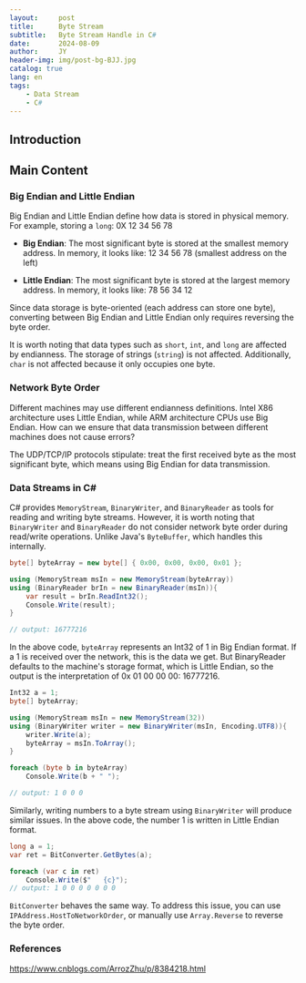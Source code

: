 ```yaml
---
layout:     post
title:      Byte Stream
subtitle:   Byte Stream Handle in C#
date:       2024-08-09
author:     JY
header-img: img/post-bg-BJJ.jpg
catalog: true
lang: en
tags:
    - Data Stream
    - C#
---
```


## Introduction

## Main Content
### Big Endian and Little Endian
Big Endian and Little Endian define how data is stored in physical memory. For example, storing a `long`: 0X 12 34 56 78

- **Big Endian**: The most significant byte is stored at the smallest memory address.
  In memory, it looks like: 12 34 56 78 (smallest address on the left)

- **Little Endian**: The most significant byte is stored at the largest memory address.
  In memory, it looks like: 78 56 34 12


Since data storage is byte-oriented (each address can store one byte), converting between Big Endian and Little Endian only requires reversing the byte order.

It is worth noting that data types such as `short`, `int`, and `long` are affected by endianness. The storage of strings (`string`) is not affected. Additionally, `char` is not affected because it only occupies one byte.

### Network Byte Order
Different machines may use different endianness definitions. Intel X86 architecture uses Little Endian, while ARM architecture CPUs use Big Endian. How can we ensure that data transmission between different machines does not cause errors?

The UDP/TCP/IP protocols stipulate: treat the first received byte as the most significant byte, which means using Big Endian for data transmission.

### Data Streams in C#
C# provides `MemoryStream`, `BinaryWriter`, and `BinaryReader` as tools for reading and writing byte streams. However, it is worth noting that `BinaryWriter` and `BinaryReader` do not consider network byte order during read/write operations. Unlike Java's `ByteBuffer`, which handles this internally.

```C#
byte[] byteArray = new byte[] { 0x00, 0x00, 0x00, 0x01 };

using (MemoryStream msIn = new MemoryStream(byteArray))
using (BinaryReader brIn = new BinaryReader(msIn)){
    var result = brIn.ReadInt32();
    Console.Write(result);
}

// output: 16777216
```

In the above code, `byteArray` represents an Int32 of 1 in Big Endian format. If a 1 is received over the network, this is the data we get. But BinaryReader defaults to the machine's storage format, which is Little Endian, so the output is the interpretation of 0x 01 00 00 00: 16777216.

```C#
Int32 a = 1;
byte[] byteArray;

using (MemoryStream msIn = new MemoryStream(32))
using (BinaryWriter writer = new BinaryWriter(msIn, Encoding.UTF8)){
    writer.Write(a);
    byteArray = msIn.ToArray();
}

foreach (byte b in byteArray)
    Console.Write(b + " ");

// output: 1 0 0 0
```
Similarly, writing numbers to a byte stream using `BinaryWriter` will produce similar issues. In the above code, the number 1 is written in Little Endian format.

```C#
long a = 1;
var ret = BitConverter.GetBytes(a);

foreach (var c in ret)
    Console.Write($"   {c}");
// output: 1 0 0 0 0 0 0 0
```

`BitConverter` behaves the same way.
To address this issue, you can use `IPAddress.HostToNetworkOrder`, or manually use `Array.Reverse` to reverse the byte order.

### References

https://www.cnblogs.com/ArrozZhu/p/8384218.html